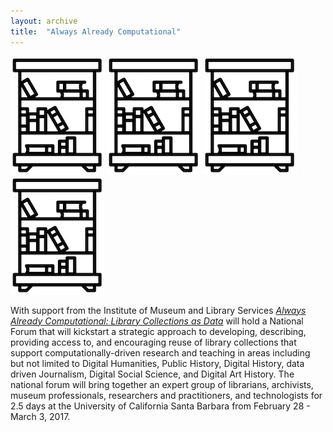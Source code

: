 ```yaml
---
layout: archive
title:  "Always Already Computational"
---
```


![library](images/library.png) ![library](images/library.png) ![library](images/library.png) ![library](images/library.png)

With support from the Institute of Museum and Library Services [*Always Already Computational: Library Collections as Data*](https://www.imls.gov/sites/default/files/grants/lg-73-16-0096-16/proposals/lg-73-16-0096-16_proposal_documents.pdf) will hold a National Forum that will kickstart a strategic approach to developing, describing, providing access to, and encouraging reuse of library collections that support computationally-driven research and teaching in areas including but not limited to Digital Humanities, Public History, Digital History, data driven Journalism, Digital Social Science, and Digital Art History.  The national forum will bring together an expert group of librarians, archivists, museum professionals, researchers and practitioners, and technologists for 2.5 days at the University of California Santa Barbara from February 28 - March 3, 2017.


